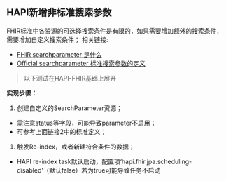 ## HAPI新增非标准搜索参数
FHIR标准中各资源的可选择搜索条件是有限的，如果需要增加额外的搜索条件，需要增加自定义搜索条件；
相关链接:
 - [FHIR searchparameter 是什么](https://www.hl7.org/fhir/searchparameter.html)
 - [Official searchparameter 标准搜索参数的定义](https://www.hl7.org/fhir/search-parameters.json)

>以下测试在HAPI-FHIR基础上展开

**实现步骤：**
1. 创建自定义的SearchParameter资源；
  - 需注意status等字段，可能导致parameter不启用；
  - 可参考上面链接2中的标准定义；
1. 触发Re-index，或者新建符合条件的数据；
  - HAPI re-index task默认启动，配置项‘hapi.fhir.jpa.scheduling-disabled’（默认false）若为true可能导致任务不启动
